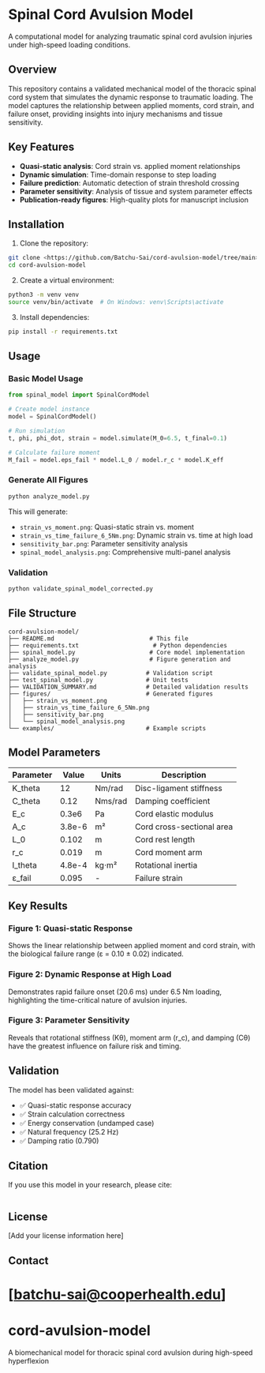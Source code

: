 
# Spinal Cord Avulsion Model

A computational model for analyzing traumatic spinal cord avulsion injuries under high-speed loading conditions.

## Overview

This repository contains a validated mechanical model of the thoracic spinal cord system that simulates the dynamic response to traumatic loading. The model captures the relationship between applied moments, cord strain, and failure onset, providing insights into injury mechanisms and tissue sensitivity.

## Key Features

- **Quasi-static analysis**: Cord strain vs. applied moment relationships
- **Dynamic simulation**: Time-domain response to step loading
- **Failure prediction**: Automatic detection of strain threshold crossing
- **Parameter sensitivity**: Analysis of tissue and system parameter effects
- **Publication-ready figures**: High-quality plots for manuscript inclusion

## Installation

1. Clone the repository:
```bash
git clone <https://github.com/Batchu-Sai/cord-avulsion-model/tree/main>
cd cord-avulsion-model
```

2. Create a virtual environment:
```bash
python3 -m venv venv
source venv/bin/activate  # On Windows: venv\Scripts\activate
```

3. Install dependencies:
```bash
pip install -r requirements.txt
```

## Usage

### Basic Model Usage

```python
from spinal_model import SpinalCordModel

# Create model instance
model = SpinalCordModel()

# Run simulation
t, phi, phi_dot, strain = model.simulate(M_0=6.5, t_final=0.1)

# Calculate failure moment
M_fail = model.eps_fail * model.L_0 / model.r_c * model.K_eff
```

### Generate All Figures

```bash
python analyze_model.py
```

This will generate:
- `strain_vs_moment.png`: Quasi-static strain vs. moment
- `strain_vs_time_failure_6_5Nm.png`: Dynamic strain vs. time at high load
- `sensitivity_bar.png`: Parameter sensitivity analysis
- `spinal_model_analysis.png`: Comprehensive multi-panel analysis

### Validation

```bash
python validate_spinal_model_corrected.py
```

## File Structure

```
cord-avulsion-model/
├── README.md                           # This file
├── requirements.txt                     # Python dependencies
├── spinal_model.py                     # Core model implementation
├── analyze_model.py                    # Figure generation and analysis
├── validate_spinal_model.py           # Validation script
├── test_spinal_model.py               # Unit tests
├── VALIDATION_SUMMARY.md              # Detailed validation results
├── figures/                           # Generated figures
│   ├── strain_vs_moment.png
│   ├── strain_vs_time_failure_6_5Nm.png
│   ├── sensitivity_bar.png
│   └── spinal_model_analysis.png
└── examples/                          # Example scripts
```

## Model Parameters

| Parameter | Value | Units | Description |
|-----------|-------|-------|-------------|
| K_theta | 12 | Nm/rad | Disc-ligament stiffness |
| C_theta | 0.12 | Nms/rad | Damping coefficient |
| E_c | 0.3e6 | Pa | Cord elastic modulus |
| A_c | 3.8e-6 | m² | Cord cross-sectional area |
| L_0 | 0.102 | m | Cord rest length |
| r_c | 0.019 | m | Cord moment arm |
| I_theta | 4.8e-4 | kg⋅m² | Rotational inertia |
| ε_fail | 0.095 | - | Failure strain |

## Key Results

### Figure 1: Quasi-static Response
Shows the linear relationship between applied moment and cord strain, with the biological failure range (ε = 0.10 ± 0.02) indicated.

### Figure 2: Dynamic Response at High Load
Demonstrates rapid failure onset (20.6 ms) under 6.5 Nm loading, highlighting the time-critical nature of avulsion injuries.

### Figure 3: Parameter Sensitivity
Reveals that rotational stiffness (Kθ), moment arm (r_c), and damping (Cθ) have the greatest influence on failure risk and timing.

## Validation

The model has been validated against:
- ✅ Quasi-static response accuracy
- ✅ Strain calculation correctness  
- ✅ Energy conservation (undamped case)
- ✅ Natural frequency (25.2 Hz)
- ✅ Damping ratio (0.790)

## Citation

If you use this model in your research, please cite:

```

```

## License

[Add your license information here]

## Contact

[batchu-sai@cooperhealth.edu] 
=======
# cord-avulsion-model
A biomechanical model for thoracic spinal cord avulsion during high-speed hyperflexion
